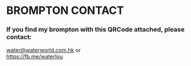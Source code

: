 # BROMPTON CONTACT

### If you find my brompton with this QRCode attached, please contact:

<water@waterworld.com.hk> or  
<https://fb.me/waterlou>